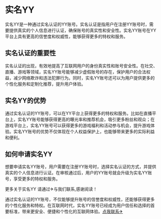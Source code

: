 # 实名YY

实名YY是一种通过实名认证的YY账号。实名认证是指用户在注册YY账号时，需要提供真实的个人信息进行认证，确保账号的真实性和安全性。实名YY账号在YY平台上具有更高的信誉度和权威性，能够获得更多的特权和服务。

## 实名认证的重要性

实名认证的出现，有效地提高了互联网用户的身份真实性和账号安全性。在社交、直播、游戏等领域，实名YY账号能够减少虚假账号的存在，保护用户的合法权益，减少网络欺诈和违法犯罪行为。同时，实名YY账号还可以为用户提供更多的个性化服务和定制化推荐，提升用户体验。

## 实名YY的优势

通过实名认证的YY账号，可以在YY平台上获得更多的特权和服务。比如在直播平台上，实名YY账号能够获得更高的曝光率和推荐机会，吸引更多粉丝和观众；在游戏平台上，实名YY账号可以获得更多的游戏福利和活动参与机会，提升游戏体验。实名YY账号的优势不仅体现在个人权益保护上，也能够带来更多的实际利益和便利。

## 如何申请实名YY

想要申请实名YY账号，用户需要在注册YY账号时，选择实名认证的方式，并提供真实的个人信息进行认证。在审核通过后，用户的YY账号就会升级为实名YY账号，享受更多的特权和服务。

更多关于实名YY 请通过✈与我们联系,感谢阅读！

通过实名认证的YY账号，不仅能够提升账号的信誉度和权威性，还能够获得更多的个性化服务和特权。在互联网时代，实名YY账号已经成为用户信任和选择的首要标准，带来更安全、便捷和个性化的互联网体验。[点我联系✈](https://m.k02.cc)
